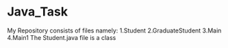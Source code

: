 # Java_Task
My Repository consists of  files namely:
1.Student
2.GraduateStudent
3.Main
4.Main1
The Student.java file is a class 
